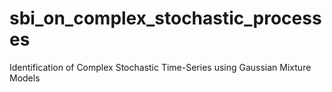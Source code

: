 # sbi_on_complex_stochastic_processes
Identification of Complex Stochastic Time-Series using Gaussian Mixture Models
